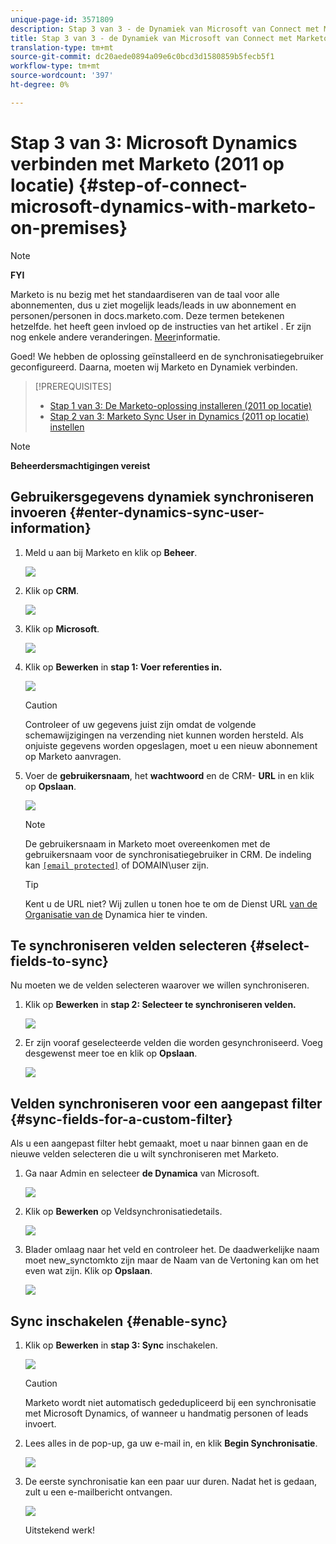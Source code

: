 ```yaml
---
unique-page-id: 3571809
description: Stap 3 van 3 - de Dynamiek van Microsoft van Connect met Marketo (2011 op-Premises) - Marketo Docs - de Documentatie van het Product
title: Stap 3 van 3 - de Dynamiek van Microsoft van Connect met Marketo (2011 op-Premises)
translation-type: tm+mt
source-git-commit: dc20aede0894a09e6c0bcd3d1580859b5fecb5f1
workflow-type: tm+mt
source-wordcount: '397'
ht-degree: 0%

---
```



# Stap 3 van 3: Microsoft Dynamics verbinden met Marketo (2011 op locatie) {#step-of-connect-microsoft-dynamics-with-marketo-on-premises}

>[!NOTE]
>
>**FYI**
>
>Marketo is nu bezig met het standaardiseren van de taal voor alle abonnementen, dus u ziet mogelijk leads/leads in uw abonnement en personen/personen in docs.marketo.com. Deze termen betekenen hetzelfde. het heeft geen invloed op de instructies van het artikel . Er zijn nog enkele andere veranderingen. [Meer](http://docs.marketo.com/display/DOCS/Updates+to+Marketo+Terminology)informatie.

Goed! We hebben de oplossing geïnstalleerd en de synchronisatiegebruiker geconfigureerd. Daarna, moeten wij Marketo en Dynamiek verbinden.

>[!PREREQUISITES]
>
>* [Stap 1 van 3: De Marketo-oplossing installeren (2011 op locatie)](step-1-of-3-install.md)
>* [Stap 2 van 3: Marketo Sync User in Dynamics (2011 op locatie) instellen](step-2-of-3-set-up.md)


>[!NOTE]
>
>**Beheerdersmachtigingen vereist**

## Gebruikersgegevens dynamiek synchroniseren invoeren {#enter-dynamics-sync-user-information}

1. Meld u aan bij Marketo en klik op **Beheer**.

   ![](assets/login-admin.png)

1. Klik op **CRM**.

   ![](assets/image2014-12-11-11-3a53-3a59.png)

1. Klik op **Microsoft**.

   ![](assets/image2014-12-11-11-3a54-3a10.png)

1. Klik op **Bewerken** in **stap 1: Voer referenties in.**

   ![](assets/image2014-12-11-11-3a54-3a19.png)

   >[!CAUTION]
   >
   >Controleer of uw gegevens juist zijn omdat de volgende schemawijzigingen na verzending niet kunnen worden hersteld. Als onjuiste gegevens worden opgeslagen, moet u een nieuw abonnement op Marketo aanvragen.

1. Voer de **gebruikersnaam**, het **wachtwoord** en de CRM- **URL** in en klik op **Opslaan**.

   ![](assets/image2015-4-2-14-3a50-3a7.png)

   >[!NOTE]
   >
   >De gebruikersnaam in Marketo moet overeenkomen met de gebruikersnaam voor de synchronisatiegebruiker in CRM. De indeling kan [`[email protected]`](http://docs.marketo.com/cdn-cgi/l/email-protection#a0d5d3c5d2e0c4cfcdc1c9ce8ec3cfcd) of DOMAIN\user zijn.

   >[!TIP]
   >
   >Kent u de URL niet? Wij zullen u tonen hoe te om de Dienst URL [van de Organisatie van de](../../../../../product-docs/crm-sync/microsoft-dynamics-sync/sync-setup/view-the-organization-service-url.md) Dynamica hier te vinden.

## Te synchroniseren velden selecteren {#select-fields-to-sync}

Nu moeten we de velden selecteren waarover we willen synchroniseren.

1. Klik op **Bewerken** in **stap 2: Selecteer te synchroniseren velden.**

   ![](assets/image2015-3-16-9-51-28a.png)

1. Er zijn vooraf geselecteerde velden die worden gesynchroniseerd. Voeg desgewenst meer toe en klik op **Opslaan**.

   ![](assets/image2016-8-25-13-3a26-3a14.png)

## Velden synchroniseren voor een aangepast filter {#sync-fields-for-a-custom-filter}

Als u een aangepast filter hebt gemaakt, moet u naar binnen gaan en de nieuwe velden selecteren die u wilt synchroniseren met Marketo.

1. Ga naar Admin en selecteer **de Dynamica** van Microsoft.

   ![](assets/image2015-10-9-9-3a50-3a9.png)

1. Klik op **Bewerken** op Veldsynchronisatiedetails.

   ![](assets/image2015-10-9-9-3a52-3a23.png)

1. Blader omlaag naar het veld en controleer het. De daadwerkelijke naam moet new_synctomkto zijn maar de Naam van de Vertoning kan om het even wat zijn. Klik op **Opslaan**.

   ![](assets/image2016-8-25-14-3a14-3a57.png)

## Sync inschakelen {#enable-sync}

1. Klik op **Bewerken** in **stap 3: Sync** inschakelen.

   ![](assets/image2015-3-16-9-52-2b.png)

   >[!CAUTION]
   >
   >Marketo wordt niet automatisch gededupliceerd bij een synchronisatie met Microsoft Dynamics, of wanneer u handmatig personen of leads invoert.

1. Lees alles in de pop-up, ga uw e-mail in, en klik **Begin Synchronisatie**.

   ![](assets/image2015-3-30-14-3a23-3a13.png)

1. De eerste synchronisatie kan een paar uur duren. Nadat het is gedaan, zult u een e-mailbericht ontvangen.

   ![](assets/image2014-12-11-11-3a55-3a15.png)

   Uitstekend werk!
